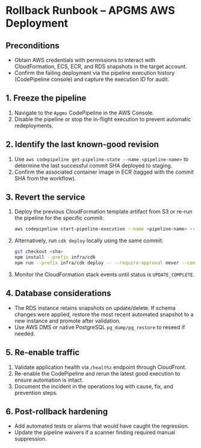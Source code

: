 # Rollback Runbook – APGMS AWS Deployment

## Preconditions
- Obtain AWS credentials with permissions to interact with CloudFormation, ECS, ECR, and RDS snapshots in the target account.
- Confirm the failing deployment via the pipeline execution history (CodePipeline console) and capture the execution ID for audit.

## 1. Freeze the pipeline
1. Navigate to the `Apgms` CodePipeline in the AWS Console.
2. Disable the pipeline or stop the in-flight execution to prevent automatic redeployments.

## 2. Identify the last known-good revision
1. Use `aws codepipeline get-pipeline-state --name <pipeline-name>` to determine the last successful commit SHA deployed to staging.
2. Confirm the associated container image in ECR (tagged with the commit SHA from the workflow).

## 3. Revert the service
1. Deploy the previous CloudFormation template artifact from S3 or re-run the pipeline for the specific commit:
   ```sh
   aws codepipeline start-pipeline-execution --name <pipeline-name> --source-revisions commitId=<sha>
   ```
2. Alternatively, run `cdk deploy` locally using the same commit:
   ```sh
   git checkout <sha>
   npm install --prefix infra/cdk
   npm run --prefix infra/cdk deploy -- --require-approval never --context stage=staging
   ```
3. Monitor the CloudFormation stack events until status is `UPDATE_COMPLETE`.

## 4. Database considerations
- The RDS instance retains snapshots on update/delete. If schema changes were applied, restore the most recent automated snapshot to a new instance and promote after validation.
- Use AWS DMS or native PostgreSQL `pg_dump/pg_restore` to reseed if needed.

## 5. Re-enable traffic
1. Validate application health via `/healthz` endpoint through CloudFront.
2. Re-enable the CodePipeline and rerun the latest good execution to ensure automation is intact.
3. Document the incident in the operations log with cause, fix, and prevention steps.

## 6. Post-rollback hardening
- Add automated tests or alarms that would have caught the regression.
- Update the pipeline waivers if a scanner finding required manual suppression.
